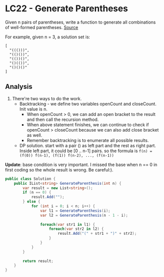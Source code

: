 # LC22 - Generate Parentheses
Given n pairs of parentheses, write a function to generate all combinations of well-formed parentheses. [Source](https://leetcode.com/problems/generate-parentheses/#/description)

For example, given n = 3, a solution set is:
```
[
  "((()))",
  "(()())",
  "(())()",
  "()(())",
  "()()()"
]
```

## Analysis
1. There're two ways to do the work. 
	* Backtracking - we define two variables openCount and closeCount. Init value is n. 
		* When openCount > 0, we can add an open bracket to the result and then call the recursion method. 
		* When above statement finishes, we can continue to check if openCount > closeCount because we can also add close bracket as well.
		* Remember backtracking is to enumerate all possible results.
	* DP solution. start with a pair () as left part and the rest as right part. Inside left part, it could be [0 .. n-1] pairs. so the formula is `f(n) = (f(0)) f(n-1), (f(1)) f(n-2), ..., (f(n-1))`

**Update**: base condition is very important. I missed the base when n == 0 in first coding so the whole result is wrong. Be careful:).

```csharp
public class Solution {
    public IList<string> GenerateParenthesis(int n) {
        var result = new List<string>();
        if (n == 0) {
            result.Add("");
        } else {
            for (int i = 0; i < n; i++) {
                var l1 = GenerateParenthesis(i);
                var l2 = GenerateParenthesis(n - 1 - i);
                
                foreach(var str1 in l1) {
                    foreach(var str2 in l2) {
                        result.Add("(" + str1 + ")" + str2);
                    }
                }
            }
        }
        
        return result;
    }
}
```
